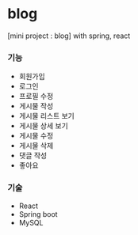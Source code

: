 # blog
[mini project : blog] with spring, react


### 기능
- 회원가입
- 로그인
- 프로필 수정
- 게시물 작성
- 게시물 리스트 보기
- 게시물 상세 보기
- 게시물 수정
- 게시물 삭제
- 댓글 작성
- 좋아요

### 기술 
- React
- Spring boot
- MySQL
